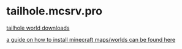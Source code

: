 # tailhole.mcsrv.pro
[tailhole world downloads](https://drive.google.com/drive/folders/11aLxeC2Yb2_hzqZZ9EkUrZoAR3MKSgY4?usp=sharing)

[a guide on how to install minecraft maps/worlds can be found here](https://www.lifewire.com/download-and-install-minecraft-maps-4163870)
